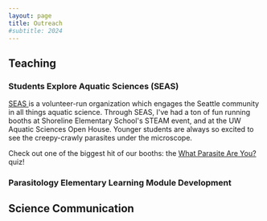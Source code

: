 ```yaml
---
layout: page
title: Outreach
#subtitle: 2024
---
```


## Teaching

### Students Explore Aquatic Sciences (SEAS)
<a href="https://fish.uw.edu/students/student-organizations/students-explore-aquatic-sciences-seas"/> SEAS </a> is a volunteer-run organization which engages the Seattle community in all things aquatic science. Through SEAS, I've had a ton of fun running booths at Shoreline Elementary School's STEAM event, and at the UW Aquatic Sciences Open House. Younger students are always so excited to see the creepy-crawly parasites under the microscope. 

Check out one of the biggest hit of our booths: the <a href="https://docs.google.com/presentation/d/1OBSmK1hU4c1HcKWJwtMrEzHIt82Y6JgtThMoVz2-xrE/edit?usp=sharing" /> What Parasite Are You? </a> quiz!

### Parasitology Elementary Learning Module Development


## Science Communication
